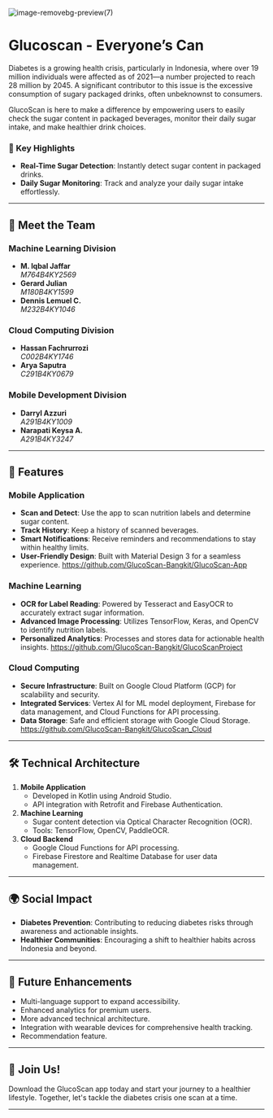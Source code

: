 ![image-removebg-preview(7)](https://github.com/user-attachments/assets/db2b9546-ebbe-4747-8628-def1615abf4e)

# Glucoscan - Everyone’s Can
Diabetes is a growing health crisis, particularly in Indonesia, where over 19 million individuals were affected as of 2021—a number projected to reach 28 million by 2045. A significant contributor to this issue is the excessive consumption of sugary packaged drinks, often unbeknownst to consumers.

GlucoScan is here to make a difference by empowering users to easily check the sugar content in packaged beverages, monitor their daily sugar intake, and make healthier drink choices. 

### 🌟 Key Highlights
- **Real-Time Sugar Detection**: Instantly detect sugar content in packaged drinks.
- **Daily Sugar Monitoring**: Track and analyze your daily sugar intake effortlessly.

---
## 🤝 Meet the Team

### Machine Learning Division
- **M. Iqbal Jaffar**  
  *M764B4KY2569*
- **Gerard Julian**  
  *M180B4KY1599*
- **Dennis Lemuel C.**  
  *M232B4KY1046*

### Cloud Computing Division
- **Hassan Fachrurrozi**  
  *C002B4KY1746*
- **Arya Saputra**  
  *C291B4KY0679*

### Mobile Development Division
- **Darryl Azzuri**  
  *A291B4KY1009*
- **Narapati Keysa A.**  
  *A291B4KY3247*
---
## 🚀 Features

### Mobile Application
- **Scan and Detect**: Use the app to scan nutrition labels and determine sugar content.
- **Track History**: Keep a history of scanned beverages.
- **Smart Notifications**: Receive reminders and recommendations to stay within healthy limits.
- **User-Friendly Design**: Built with Material Design 3 for a seamless experience.
  https://github.com/GlucoScan-Bangkit/GlucoScan-App

### Machine Learning
- **OCR for Label Reading**: Powered by Tesseract and EasyOCR to accurately extract sugar information.
- **Advanced Image Processing**: Utilizes TensorFlow, Keras, and OpenCV to identify nutrition labels.
- **Personalized Analytics**: Processes and stores data for actionable health insights.
  https://github.com/GlucoScan-Bangkit/GlucoScanProject

### Cloud Computing
- **Secure Infrastructure**: Built on Google Cloud Platform (GCP) for scalability and security.
- **Integrated Services**: Vertex AI for ML model deployment, Firebase for data management, and Cloud Functions for API processing.
- **Data Storage**: Safe and efficient storage with Google Cloud Storage.
  https://github.com/GlucoScan-Bangkit/GlucoScan_Cloud
---

## 🛠️ Technical Architecture
1. **Mobile Application**
   - Developed in Kotlin using Android Studio.
   - API integration with Retrofit and Firebase Authentication.
2. **Machine Learning**
   - Sugar content detection via Optical Character Recognition (OCR).
   - Tools: TensorFlow, OpenCV, PaddleOCR.
3. **Cloud Backend**
   - Google Cloud Functions for API processing.
   - Firebase Firestore and Realtime Database for user data management.

---

## 🌍 Social Impact
- **Diabetes Prevention**: Contributing to reducing diabetes risks through awareness and actionable insights.
- **Healthier Communities**: Encouraging a shift to healthier habits across Indonesia and beyond.

---

## 🧩 Future Enhancements
- Multi-language support to expand accessibility.
- Enhanced analytics for premium users.
- More advanced technical architecture.
- Integration with wearable devices for comprehensive health tracking.
- Recommendation feature. 

---

## 📲 Join Us!
Download the GlucoScan app today and start your journey to a healthier lifestyle. Together, let's tackle the diabetes crisis one scan at a time.

---
